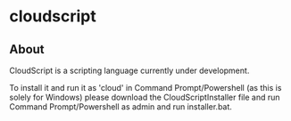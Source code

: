 # cloudscript
## About
CloudScript is a scripting language currently under development.

To install it and run it as 'cloud' in Command Prompt/Powershell (as this is solely for Windows) please download the CloudScriptInstaller file and run Command Prompt/Powershell as admin and run installer.bat.
